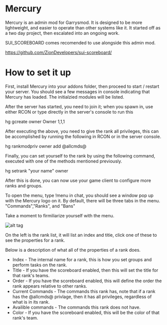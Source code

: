 Mercury
=======

Mercury is an admin mod for Garrysmod. It is designed to be more lightweight, and easier to operate than other systems like it. It started off as a two day project, then escalated into an ongoing work.

SUI_SCOREBOARD comes recomended to use alongside this admin mod.

https://github.com/ZionDevelopers/sui-scoreboard/

How to set it up
=======

First, install Mercury into your addons folder, then proceed to start / restart your server. You should see a few messages in console indicating that Mercury has loaded. The initialzied modules will be listed.

After the server has started, you need to join it; when you spawn in, use either RCON or type directly in the server's console to run this


hg gcreate owner Owner 1,1,1


After executing the above, you need to give the rank all privileges, this can be accomplished by running the following in RCON or in the server console.

hg rankmodpriv owner add @allcmds@


Finally, you can set yourself to the rank by using the following command, executed with one of the methods mentioned previously.


hg setrank "your name" owner



After this is done, you can now use your game client to configure more ranks and groups. 

To open the menu, type !menu in chat, you should see a window pop up with the Mercury logo on it. By default, there will be three tabs in the menu. "Commands","Ranks", and "Bans"

Take a moment to firmiliarize yourself with the menu.


![alt tag](https://dl.dropboxusercontent.com/u/40443211/Share/2014-11/2014-11-30_06-37-41.png)

On the left is the rank list, it will list an index and titie, click one of these to see the properties for a rank.

Below is a description of what all of the properties of a rank does.


* Index -  The internal name for a rank, this is how you set groups and perform tasks on the rank.
* Title - If you have the scoreboard enabled, then this will set the title for that rank's teams.
* Order - If you have the scoreboard enabled, this will define the order the rank appears relative to other ranks.
* Current Commands -  The commands this rank has, note that if a rank has the @allcmds@ privlage, then it has all privileges, regardless of what is in its rank.
* Availible commands - The commands this rank does not have.
* Color - If you have the scoreboard enabled, this will be the color of that rank's team.





